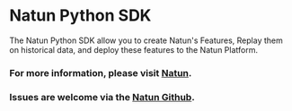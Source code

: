 # Natun Python SDK

The Natun Python SDK allow you to create Natun's Features,
Replay them on historical data, and deploy these features to the Natun Platform.

### For more information, please visit [Natun](https://natun.ai/).

### Issues are welcome via the [Natun Github](https://github.com/natun-ai/natun-python-sdk).